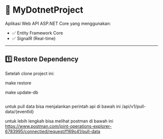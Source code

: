 # 🧩 MyDotnetProject

Aplikasi Web API ASP.NET Core yang menggunakan:
- ✅ Entity Framework Core
- ✅ SignalR (Real-time)

---

## 1️⃣ Restore Dependency

Setelah clone project ini:

make restore

make update-db

##
untuk pull data bisa menjalankan perintah api di bawah ini
/api/v1/pull-data/{eventId}

untuk lebih lengkah bisa melihat postman di bawah ini
https://www.postman.com/joint-operations-explorer-6783995/connectied/request/f169o41/pull-data
